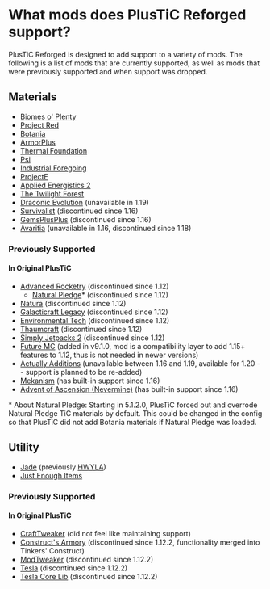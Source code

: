 # What mods does PlusTiC Reforged support?

PlusTiC Reforged is designed to add support to a variety of mods. The following is a list of mods that are currently supported, as well as mods that were previously supported and when support was dropped.

## Materials

- [Biomes o' Plenty](https://www.curseforge.com/minecraft/mc-mods/biomes-o-plenty)
- [Project Red](https://www.curseforge.com/minecraft/mc-mods/project-red-core)
- [Botania](https://www.curseforge.com/minecraft/mc-mods/botania)
- [ArmorPlus](https://www.curseforge.com/minecraft/mc-mods/armorplus)
- [Thermal Foundation](https://www.curseforge.com/minecraft/mc-mods/thermal-foundation)
- [Psi](https://www.curseforge.com/minecraft/mc-mods/psi)
- [Industrial Foregoing](https://www.curseforge.com/minecraft/mc-mods/industrial-foregoing)
- [ProjectE](https://www.curseforge.com/minecraft/mc-mods/projecte)
- [Applied Energistics 2](https://www.curseforge.com/minecraft/mc-mods/applied-energistics-2)
- [The Twilight Forest](https://www.curseforge.com/minecraft/mc-mods/the-twilight-forest)
- [Draconic Evolution](https://www.curseforge.com/minecraft/mc-mods/draconic-evolution) (unavailable in 1.19)
- [Survivalist](https://www.curseforge.com/minecraft/mc-mods/survivalist) (discontinued since 1.16)
- [GemsPlusPlus](https://www.curseforge.com/minecraft/mc-mods/gemsplusplus) (discontinued since 1.16)
- [Avaritia](https://www.curseforge.com/minecraft/mc-mods/avaritia-1-10) (unavailable in 1.16, discontinued since 1.18)

### Previously Supported

#### In Original PlusTiC

- [Advanced Rocketry](https://www.curseforge.com/minecraft/mc-mods/advanced-rocketry) (discontinued since 1.12)
  - [Natural Pledge](https://www.curseforge.com/minecraft/mc-mods/natural-pledge)* (discontinued since 1.12)
- [Natura](https://www.curseforge.com/minecraft/mc-mods/natura) (discontinued since 1.12)
- [Galacticraft Legacy](https://www.curseforge.com/minecraft/mc-mods/galacticraft-legacy) (discontinued since 1.12)
- [Environmental Tech](https://www.curseforge.com/minecraft/mc-mods/environmental-tech) (discontinued since 1.12)
- [Thaumcraft](https://www.curseforge.com/minecraft/mc-mods/thaumcraft) (discontinued since 1.12)
- [Simply Jetpacks 2](https://www.curseforge.com/minecraft/mc-mods/simply-jetpacks-2) (discontinued since 1.12)
- [Future MC](https://www.curseforge.com/minecraft/mc-mods/future-mc) (added in v9.1.0, mod is a compatibility layer to add 1.15+ features to 1.12, thus is not needed in newer versions)
- [Actually Additions](https://www.curseforge.com/minecraft/mc-mods/actually-additions) (unavailable between 1.16 and 1.19, available for 1.20 -- support is planned to be re-added)
- [Mekanism](https://www.curseforge.com/minecraft/mc-mods/mekanism) (has built-in support since 1.16)
- [Advent of Ascension (Nevermine)](https://www.curseforge.com/minecraft/mc-mods/advent-of-ascension-nevermine) (has built-in support since 1.16)

\* About Natural Pledge: Starting in 5.1.2.0, PlusTiC forced out and overrode Natural Pledge TiC materials by default. This could be changed in the config so that PlusTiC did not add Botania materials if Natural Pledge was loaded.

## Utility

- [Jade](https://www.curseforge.com/minecraft/mc-mods/jade) (previously [HWYLA](https://www.curseforge.com/minecraft/mc-mods/hwyla))
- [Just Enough Items](https://www.curseforge.com/minecraft/mc-mods/jei)

### Previously Supported

#### In Original PlusTiC

- [CraftTweaker](https://www.curseforge.com/minecraft/mc-mods/crafttweaker) (did not feel like maintaining support)
- [Construct's Armory](https://www.curseforge.com/minecraft/mc-mods/constructs-armory) (discontinued since 1.12.2, functionality merged into Tinkers' Construct)
- [ModTweaker](https://www.curseforge.com/minecraft/mc-mods/modtweaker) (discontinued since 1.12.2)
- [Tesla](https://www.curseforge.com/minecraft/mc-mods/tesla) (discontinued since 1.12.2)
- [Tesla Core Lib](https://www.curseforge.com/minecraft/mc-mods/tesla-core-lib) (discontinued since 1.12.2)
